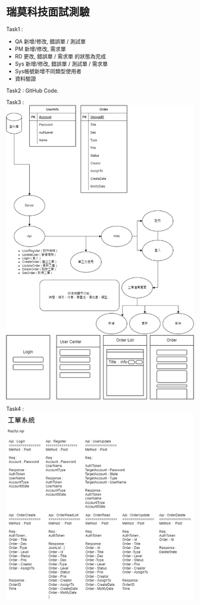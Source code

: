 # 瑞莫科技面試測驗

Task1 :
- QA 新增/修改, 錯誤單 / 測試單
- PM 新增/修改, 需求單
- RD 更改, 錯誤單 / 需求單 的狀態為完成
- Sys 新增/修改, 錯誤單 / 測試單 / 需求單
- Sys帳號新增不同類型使用者
- 資料驗證

Task2 : GitHub Code.

Task3 : 
![image](https://github.com/4JasonChou/QuestionOrderWeb/blob/main/Artch.png)
![image](https://github.com/4JasonChou/QuestionOrderWeb/blob/main/UI.png)

Task4 : 
![image](https://github.com/4JasonChou/QuestionOrderWeb/blob/main/Api.png)
